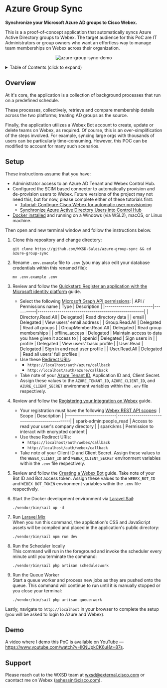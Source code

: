 Azure Group Sync
================
**Synchronize your Microsoft Azure AD groups to Cisco Webex.**

This is a a proof-of-concept application that automatically syncs Azure Active Directory groups to Webex.
The target audience for this PoC are IT Administrators or group owners who want an effortless way to manage team memberships on Webex across their organization.

<p align="center">
   <img src="https://user-images.githubusercontent.com/6129517/144125345-dda6e239-a271-478e-ac41-ac28d74832a6.gif" alt="azure-group-sync-demo"/>
</p>

<!-- ⛔️ MD-MAGIC-EXAMPLE:START (TOC:collapse=true&collapseText=Click to expand) -->
<details>
<summary>Table of Contents (click to expand)</summary>
    
  * [Overview](#overview)
  * [Setup](#setup)
  * [Demo](#demo)
  * [Support](#support)

</details>
<!-- ⛔️ MD-MAGIC-EXAMPLE:END -->

## Overview
At it's core, the application is a collection of background processes that run on a predefined schedule.

These processes, collectively, retrieve and compare membership details across the two platforms; treating AD groups as the source. 

Finally, the application utilizes a Webex Bot account to create, update or delete teams on Webex, as required. Of course, this is an over-simplification of the steps involved. For example, syncing large orgs with thousands of users can be particularly time-consuming. However, this POC can be modified to account for many such scenarios.

## Setup

These instructions assume that you have:
 - Administrator access to an Azure AD Tenant and Webex Control Hub.
 - Configured the SCIM based connector to automatically provision and de-provision users to Webex. Future versions of the project may not need this, but for now, please complete either of these tutorials first:
   - [Tutorial: Configure Cisco Webex for automatic user provisioning](https://docs.microsoft.com/en-us/azure/active-directory/saas-apps/cisco-webex-provisioning-tutorial)
   - [Synchronize Azure Active Directory Users into Control Hub](https://help.webex.com/en-US/article/6ta3gz/Synchronize-Azure-Active-Directory-Users-into-Control-Hub)
 - [Docker installed](https://docs.docker.com/engine/install/) and running on a Windows (via WSL2), macOS, or Linux machine.

Then open and new terminal window and follow the instructions below.

1. Clone this repository and change directory:
   ```
   git clone https://github.com/WXSD-Sales/azure-group-sync && cd azure-group-sync
   ```
   
2. Rename `.env.example` file to `.env` (you may also edit your database credentials within this renamed file):
   ```
   mv .env.example .env
   ```
   
3. Review and follow the [Quickstart: Register an application with the Microsoft identity platform](https://docs.microsoft.com/en-us/azure/active-directory/develop/quickstart-register-app#register-an-application) guide.
   - Select the following [Microsoft Graph API permissions](https://docs.microsoft.com/en-us/azure/active-directory/develop/quickstart-configure-app-access-web-apis#delegated-permission-to-microsoft-graph):
      | API / Permissions name | Type      | Description                                         |
      |------------------------|-----------|-----------------------------------------------------|
      | Directory.Read.All     | Delegated | Read directory data                                 |
      | email                  | Delegated | View users' email address                           |
      | Group.Read.All         | Delegated | Read all groups                                     |
      | GroupMember.Read.All   | Delegated | Read group memberships                              |
      | offline_access         | Delegated | Maintain access to data you have given it access to |
      | openid                 | Delegated | Sign users in                                       |
      | profile                | Delegated | View users' basic profile                           |
      | User.Read              | Delegated | Sign in and read user profile                       |
      | User.Read.All          | Delegated | Read all users' full profiles                       |
   - Use these [Redirect URIs](https://docs.microsoft.com/en-us/azure/active-directory/develop/quickstart-register-app#add-a-redirect-uri):
     - `https://localhost/auth/azure/callback` 
     - `http://localhost/auth/azure/callback`
   - Take note of your [Azure Tenant ID](https://docs.microsoft.com/en-us/azure/active-directory/fundamentals/active-directory-how-to-find-tenant), Application ID and, Client Secret. Assign these values to the `AZURE_TENANT_ID`, `AZURE_CLIENT_ID`, and `AZURE_CLIENT_SECRET` environment variables within the `.env` file respectively.

4. Review and follow the [Registering your Integration
 on Webex](https://developer.webex.com/docs/integrations#registering-your-integration) guide.
   - Your registration must have the following [Webex REST API scopes](https://developer.webex.com/docs/integrations#scopes):
      | Scope                   | Description                                   |
      |-------------------------|-----------------------------------------------|
      | spark-admin:people_read | Access to read your user's company directory  |
      | spark:kms               | Permission to interact with encrypted content |
   - Use these Redirect URIs: 
     - `https://localhost/auth/webex/callback`
     - `http://localhost/auth/webex/callback`
   - Take note of your Client ID and Client Secret. Assign these values to the `WEBEX_CLIENT_ID` and `WEBEX_CLIENT_SECRET` environment variables within the `.env` file respectively.

5. Review and follow the [Creating a Webex Bot](https://developer.webex.com/docs/bots#creating-a-webex-bot) guide. Take note of your Bot ID and Bot access token. Assign these values to the `WEBEX_BOT_ID` and `WEBEX_BOT_TOKEN` environment variables within the `.env` file respectively.

6. Start the Docker development environment via [Laravel Sail](https://laravel.com/docs/8.x/sail):
   ```
   ./vendor/bin/sail up -d
   ```

7. Run [Laravel Mix](https://laravel.com/docs/8.x/mix)  
   When you run this command, the application's CSS and JavaScript assets will be compiled and placed in the application's public directory:
   ```
   ./vendor/bin/sail npm run dev
   ```

8. Run the Scheduler locally  
   This command will run in the foreground and invoke the scheduler every minute until you terminate the command:
   ```
   ./vendor/bin/sail php artisan schedule:work
   ```

9. Run the Queue Worker  
   Start a queue worker and process new jobs as they are pushed onto the queue. This command will continue to run until it is manually stopped or you close your terminal:
   ```
   ./vendor/bin/sail php artisan queue:work
   ```

Lastly, navigate to `http://localhost` in your browser to complete the setup (you will be asked to login to Azure and Webex).


## Demo

A video where I demo this PoC is available on YouTube — https://www.youtube.com/watch?v=lKNUpkCK6uI&t=87s.


## Support

Please reach out to the WXSD team at [wxsd@external.cisco.com](mailto:wxsd@external.cisco.com?cc=ashessin@cisco.com&subject=Azure%20Group%20Sync) or caontact me on Webex (ashessin@cisco.com).

